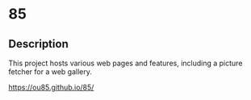 # 85

## Description

This project hosts various web pages and features, including a picture fetcher for a web gallery.

<https://ou85.github.io/85/>
